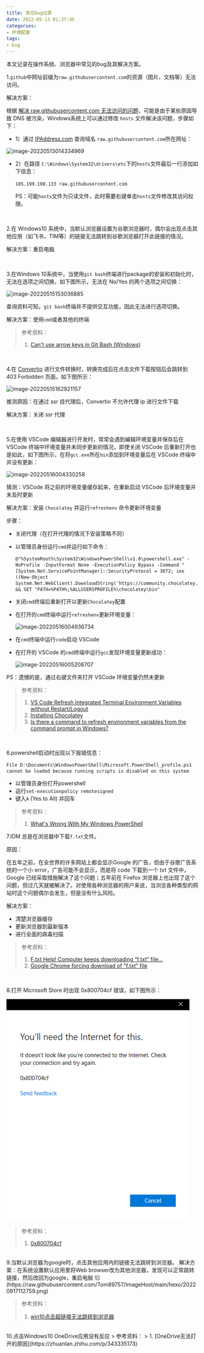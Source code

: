 ```yaml
---
title: 常见bug记录
date: 2022-05-13 01:37:45
categories:
- 环境配置
tags:
- bug
---
```


本文记录在操作系统、浏览器中常见的bug及其解决方案。

<!--more-->

1.`github`中网址前缀为`raw.githubusercontent.com`的资源（图片、文档等）无法访问。

解决方案：

根据 [解决 raw.githubusercontent.com 无法访问的问题](https://learnku.com/articles/43426)，可能是由于某些原因导致 DNS 被污染，Windows系统上可以通过修改 `hosts` 文件解决该问题，步骤如下：

- 1）通过 [IPAddress.com](https://www.ipaddress.com/) 查询域名 `raw.githubusercontent.com`所在网址：

![image-20220513014334969](https://hexo-1302648630.cos.ap-beijing.myqcloud.com/2022-05-14/image-20220513014334969.png)

- 2）在路径 `C:\Windows\System32\drivers\etc`下的`hosts`文件最后一行添加如下信息：

  `185.199.108.133 raw.githubusercontent.com`

  PS：可能`hosts`文件为只读文件，此时需要右键单击`hosts`文件修改其访问权限。

</br>

2.在 Windows10 系统中，当默认浏览器设置为谷歌浏览器时，偶尔会出现点击其他应用（如飞书，TIM等）的链接无法跳转到谷歌浏览器打开此链接的情况。

解决方案：重启电脑

</br>

3.在Windows 10系统中，当使用`git bash`终端进行package的安装和初始化时，无法在选项之间切换，如下图所示，无法在 No/Yes 的两个选项之间切换：

![image-20220515153036885](https://hexo-1302648630.cos.ap-beijing.myqcloud.com/2022-05-15/image-20220515153036885.png)

查询资料可知，`git bash`终端并不提供交互功能，因此无法进行选项切换。

解决方案：使用`cmd`或者其他的终端

>  参考资料：
>
> 1. [Can't use arrow keys in Git Bash (Windows)](https://stackoverflow.com/questions/55753151/cant-use-arrow-keys-in-git-bash-windows)

</br>

4.在 [Convertio](https://convertio.co/zh/document-converter/) 进行文件转换时，转换完成后在点击文件下载按钮后会跳转到 403 Forbidden 页面，如下图所示：

![image-20220515162921157](https://hexo-1302648630.cos.ap-beijing.myqcloud.com/2022-05-15/image-20220515162921157.png)

推测原因：在通过 ssr 挂代理后，Convertio 不允许代理 ip 进行文件下载

解决方案：关闭 ssr 代理

</br>

5.在使用 VSCode 编辑器进行开发时，常常会遇到编辑环境变量并保存后在 VSCode 终端中环境变量并未同步更新的情况，即使关闭 VSCode 后重新打开也是如此，如下图所示，在将`gcc.exe`所在`bin`添加到环境变量后在 VSCode 终端中并没有更新：

![image-20220516004330258](https://hexo-1302648630.cos.ap-beijing.myqcloud.com/2022-05-16/image-20220516004330258.png)

猜测：VSCode 将之前的环境变量缓存起来，在重新启动 VSCode 后环境变量并未及时更新

解决方案：安装 `Chocolatey` 并运行`refreshenv` 命令更新环境变量

步骤：

- 关闭代理（在打开代理的情况下安装策略不同）

- 以管理员身份运行`cmd`并运行如下命令：

  ```
  @"%SystemRoot%\System32\WindowsPowerShell\v1.0\powershell.exe" -NoProfile -InputFormat None -ExecutionPolicy Bypass -Command "[System.Net.ServicePointManager]::SecurityProtocol = 3072; iex ((New-Object System.Net.WebClient).DownloadString('https://community.chocolatey.org/install.ps1'))" && SET "PATH=%PATH%;%ALLUSERSPROFILE%\chocolatey\bin"
  ```

- 关闭`cmd`终端后重新打开以更新`Chocolatey`配置

- 在打开的`cmd`终端中运行`refreshenv`更新环境变量：

  ![image-20220516004936734](https://hexo-1302648630.cos.ap-beijing.myqcloud.com/2022-05-16/image-20220516004936734.png)

- 在`cmd`终端中运行`code`启动 VSCode

- 在打开的 VSCode 的`cmd`终端中运行`gcc`发现环境变量更新成功：

  ![image-20220516005208707](https://hexo-1302648630.cos.ap-beijing.myqcloud.com/2022-05-16/image-20220516005208707.png)

PS：遗憾的是，通过右键文件夹打开 VSCode 环境变量仍然未更新

>  参考资料：
>
> 1. [VS Code Refresh Integrated Terminal Environment Variables without Restart/Logout](https://stackoverflow.com/questions/54653343/vs-code-refresh-integrated-terminal-environment-variables-without-restart-logout)
> 2. [Installing Chocolatey](https://docs.chocolatey.org/en-us/choco/setup#installing-chocolatey)
> 3. [Is there a command to refresh environment variables from the command prompt in Windows?](https://stackoverflow.com/questions/171588/is-there-a-command-to-refresh-environment-variables-from-the-command-prompt-in-w)

</br>

6.powershell启动时出现以下报错信息：

```po
File D:\Documents\WindowsPowerShell\Microsoft.PowerShell_profile.ps1 cannot be loaded because running scripts is disabled on this system
```

- 以管理员身份打开powershell
- 运行`set-executionpolicy remotesigned`
- 键入`A` (Yes to All) 并回车

> 参考资料：
>
> 1. [What's Wrong With My Windows PowerShell](https://answers.microsoft.com/en-us/windows/forum/all/whats-wrong-with-my-windows-powershell/f05e72f2-a429-4ee0-81fb-910c8c8a1306)

7.IDM 总是在浏览器中下载`f.txt`文件。

原因：

在五年之前，在全世界的许多网站上都会显示Google 的广告，但由于谷歌广告系统的一个小 error，广告可能不会显示，而是将 code 下载到一个 txt 文件中，Google 已经采取措施解决了这个问题；五年前在 Firefox 浏览器上也出现了这个问题，但过几天就被解决了。对使用各种浏览器的用户来说，当浏览各种类型的网站时这个问题偶尔会发生，但是没有什么风险。

解决方案：

- 清楚浏览器缓存
- 更新浏览器到最新版本
- 进行全面的病毒扫描

> 参考资料：
>
> 1. [F.txt Help! Computer keeps downloading “f.txt” file…](https://howtofix.guide/f-txt-not-virus/)
> 2. [Google Chrome forcing download of "f.txt" file](https://stackoverflow.com/questions/28535603/google-chrome-forcing-download-of-f-txt-file)

</br>

8.打开 Microsoft Store 时出现 0x800704cf 错误，如下图所示：

![image-20220608231526381](https://raw.githubusercontent.com/Tom89757/ImageHost/main/hexo/image-20220608231526381.png)

> 参考资料：
>
> 1. [0x800704cf](https://answers.microsoft.com/zh-hans/windows/forum/all/0x800704cf/0949346c-ed7c-40d6-a72d-3dd2fd3d0306)

</br>
9.当默认浏览器为google时，点击其他应用内的链接无法跳转到浏览器。
解决方案：在系统设置默认应用里将Web browser改为其他浏览器，发现可以正常跳转链接，然后改回为google，重启电脑
![](https://raw.githubusercontent.com/Tom89757/ImageHost/main/hexo/20220917112759.png)

> 参考资料：
> 1. [win10点击超链接无法跳转到浏览器](https://blog.csdn.net/xichengqc/article/details/102988258)

</br>
10.点击Windows10 OneDrive应用没有反应
> 参考资料：
> 1. [OneDrive无法打开的原因](https://zhuanlan.zhihu.com/p/343335173)

















